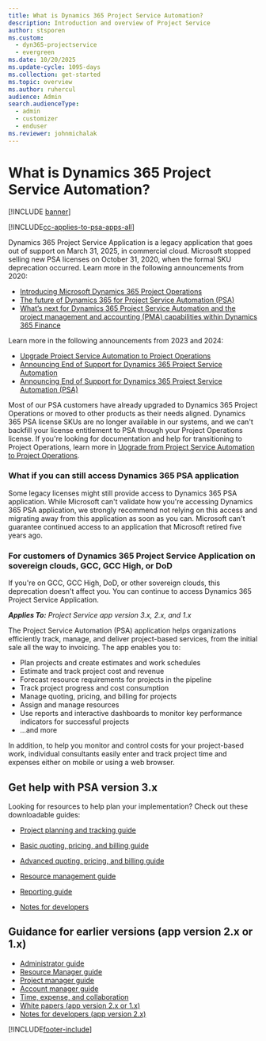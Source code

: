 ```yaml
---
title: What is Dynamics 365 Project Service Automation?
description: Introduction and overview of Project Service
author: stsporen
ms.custom: 
  - dyn365-projectservice
  - evergreen
ms.date: 10/20/2025
ms.update-cycle: 1095-days
ms.collection: get-started
ms.topic: overview
ms.author: ruhercul
audience: Admin
search.audienceType: 
  - admin
  - customizer
  - enduser
ms.reviewer: johnmichalak
---
```

# What is Dynamics 365 Project Service Automation?

[!INCLUDE [banner](../includes/psa-now-project-operations.md)]

[!INCLUDE[cc-applies-to-psa-apps-all](../includes/cc-applies-to-psa-apps-all.md)]

Dynamics 365 Project Service Application is a legacy application that goes out of support on March 31, 2025, in commercial cloud. Microsoft stopped selling new PSA licenses on October 31, 2020, when the formal SKU deprecation occurred. Learn more in the following announcements from 2020: 

- [Introducing Microsoft Dynamics 365 Project Operations](https://www.microsoft.com//dynamics-365/blog/business-leader/2020/02/20/introducing-microsoft-dynamics-365-project-operations)
- [The future of Dynamics 365 for Project Service Automation (PSA)](https://www.microsoft.com//dynamics-365/blog/bdm/2019/05/22/the-future-of-dynamics-365-for-project-service-automation-psa)
- [What’s next for Dynamics 365 Project Service Automation and the project management and accounting (PMA) capabilities within Dynamics 365 Finance](https://community.dynamics.com/blogs/post?postid=e0a71783-059e-4a6a-a785-7e0d0e8803f7)

Learn more in the following announcements from 2023 and 2024: 

- [Upgrade Project Service Automation to Project Operations](https://www.microsoft.com//dynamics-365/blog/it-professional/2023/06/07/upgrade-project-service-automation-to-project-operations)
- [Announcing End of Support for Dynamics 365 Project Service Automation](https://www.microsoft.com//dynamics-365/blog/it-professional/2024/03/19/announcing-end-of-life-for-dynamics-365-project-service-automation)
- [Announcing End of Support for Dynamics 365 Project Service Automation (PSA)](https://www.microsoft.com//dynamics-365/blog/it-professional/2024/08/23/end-of-support-dynamics-365-project-service-automation)
 
Most of our PSA customers have already upgraded to Dynamics 365 Project Operations or moved to other products as their needs aligned. Dynamics 365 PSA license SKUs are no longer available in our systems, and we can't backfill your license entitlement to PSA through your Project Operations license. If you're looking for documentation and help for transitioning to Project Operations, learn more in [Upgrade from Project Service Automation to Project Operations](upgrade-project-operations-non-stocked.md).

### What if you can still access Dynamics 365 PSA application

Some legacy licenses might still provide access to Dynamics 365 PSA application. While Microsoft can't validate how you're accessing Dynamics 365 PSA application, we strongly recommend not relying on this access and migrating away from this application as soon as you can. Microsoft can't guarantee continued access to an application that Microsoft retired five years ago.  

### For customers of Dynamics 365 Project Service Application on sovereign clouds, GCC, GCC High, or DoD

If you're on GCC, GCC High, DoD, or other sovereign clouds, this deprecation doesn't affect you. You can continue to access Dynamics 365 Project Service Application.


_**Applies To:** Project Service app version 3.x, 2.x, and 1.x_

The Project Service Automation (PSA) application helps organizations efficiently track, manage, and deliver project-based services, from the initial sale all the way to invoicing. The app enables you to:

- Plan projects and create estimates and work schedules
- Estimate and track project cost and revenue
- Forecast resource requirements for projects in the pipeline
- Track project progress and cost consumption
- Manage quoting, pricing, and billing for projects
- Assign and manage resources
- Use reports and interactive dashboards to monitor key performance indicators for successful projects
- ...and more

In addition, to help you monitor and control costs for your project-based work, individual consultants
easily enter and track project time and expenses either on mobile or using a web browser.

## Get help with PSA version 3.x

Looking for resources to help plan your implementation? Check out these downloadable guides:

 - [Project planning and tracking guide](../psa/implementation-guides/project-planning-tracking.md)

 - [Basic quoting, pricing, and billing guide](../psa/implementation-guides/begin-quoting-pricing-billing.md)

 - [Advanced quoting, pricing, and billing guide](../psa/implementation-guides/adv-quoting-pricing-billing.md)

- [Resource management guide](../psa/implementation-guides/resource-management-guide.md)

 - [Reporting guide](../psa/implementation-guides/reporting-guide.md)

 - [Notes for developers](../psa/developer-guides/overview-dev-notes-v3.x.md)

## Guidance for earlier versions (app version 2.x or 1.x)

- [Administrator guide](../psa/admin-guide.md)
- [Resource Manager guide](../psa/resource-manager-guide.md)
- [Project manager guide](../psa/project-manager-guide.md)
- [Account manager guide](../psa/account-manager-guide.md)
- [Time, expense, and collaboration](../psa/time-expense-collaboration-guide.md)
- [White papers (app version 2.x or 1.x)](../psa/white-papers.md)
- [Notes for developers (app version 2.x)](../psa/developer-guides/add-custom-qoi-forms-v2.x.md)



[!INCLUDE[footer-include](../includes/footer-banner.md)]

